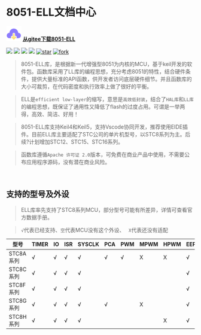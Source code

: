 # 8051-ELL文档中心

<img src="_media/download.svg" alt="logo" style="zoom:10%;" /> <font color=#0ddff>[ <u>**从gitee下载8051-ELL**</u>](https://gitee.com/zeweni/ELL-8051-LIB) </font> 

[![](https://img.shields.io/badge/version-1.1.6-green)](https://github.com/zewen-i/8051-ELL-LIB) [![](https://badgen.net/github/license/zewen-i/8051-ELL-LIB?color=orange)](https://github.com/zewen-i/8051-ELL-LIB) [![](https://badgen.net/github/stars/zewen-i/8051-ELL-LIB?color=green)](https://github.com/zewen-i/8051-ELL-LIB) [![](https://badgen.net/github/forks/zewen-i/8051-ELL-LIB)](https://github.com/zewen-i/8051-ELL-LIB) <a href='https://gitee.com/zeweni/ELL-8051-LIB/stargazers'><img src='https://gitee.com/zeweni/ELL-8051-LIB/badge/star.svg?theme=white' alt='star'></img></a> <a href='https://gitee.com/zeweni/ELL-8051-LIB/members'><img src='https://gitee.com/zeweni/ELL-8051-LIB/badge/fork.svg?theme=gray' alt='fork'></img></a>



> 8051-ELL库，是根据新一代增强型8051为内核的MCU，基于keil开发的软件包。函数库采用了LL库的编程思想，充分考虑8051的特性，结合硬件条件，提供大量标准的API函数，供开发者访问底层硬件细节。并且函数库的大小可裁剪，在代码密度和执行效率上做了很好的平衡。

> ELL是`efficient low-layer`的缩写，意思是`高效低封装`，结合了`HAL库`和`LL库`的编程思想，既保证了通用性又降低了flash的过度占用。可谓是一举两得，高效、简洁、好用！

> 8051-ELL库支持Keil4和Keil5，支持Vscode协同开发，推荐使用EIDE插件。目前ELL库主要适配了STC公司的单片机型号，以STC8系列为主。后续?计划增加STC12、STC15、STC16系列。

> 函数库遵循`Apache 许可证 2.0`版本，可免费在商业产品中使用，不需要公布应用程序源码，没有潜在商业风险。

<br>

## 支持的型号及外设

> ELL库率先支持了STC8系列MCU，部分型号可能有所差异，详情可查看官方数据手册。

> `√`代表已经支持、`空`代表MCU没有这个外设、 ` X`代表还没有适配


| 型号      | TIMER | IO   | ISR | SYSCLK | PCA  | PWM  | MPWM | HPWM | EEPROM | ADC  | MDU16 | COMP | USB  | LED  |
| --------- | ------ | ---- | ---- | -------- | ---- | ---- | ---- | ---- | ------ | ---- | ----- | ------ | ---- | ---- |
| STC8A系列 | √      | √    | √    | √        | √    | √    | X    | X    | √      | √    |       | √      |      |      | 
| STC8C系列 | √      | √    | √    | √        |      |      |      |      | √      |      | √     | √      |      |      |
| STC8F系列 | √      | √    | √    | √        |      |      |      |      | √      |      |       | √      |      |      |
| STC8G系列 | √      | √    | √    | √        | √    |      | X    |      | √      | √    | √     | √      | X    | X    |
| STC8H系列 | √      | √    | √    | √        |      |      |      | X    | √      | √    | √     | √      | X    | X    |



